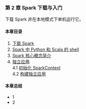 ### 第 2 章	Spark 下载与入门 ###
下载 Spark 并在本地模式下单机运行它。
#### 本章目录 ####
1.	[下载 Spark]()    
2.	[Spark 中 Python 和 Scala 的 shell]()    
3.	[Spark 核心概念简介]()    
4.	[独立应用]()    
4.1	[初始化 SparkContext]()    
4.2	[构建独立应用]()    
#### 本章总结 ####    
-   1
-   2   